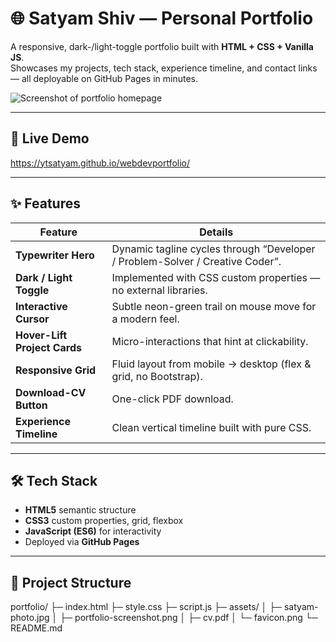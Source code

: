 # 🌐 Satyam Shiv — Personal Portfolio

A responsive, dark-/light-toggle portfolio built with **HTML + CSS + Vanilla JS**.  
Showcases my projects, tech stack, experience timeline, and contact links — all deployable on GitHub Pages in minutes.

![Screenshot of portfolio homepage](assets/portfolio-screenshot.png)

---

## 🚀 Live Demo
<https://ytsatyam.github.io/webdevportfolio/>

---

## ✨ Features

| Feature | Details |
|---------|---------|
| **Typewriter Hero** | Dynamic tagline cycles through “Developer / Problem-Solver / Creative Coder”. |
| **Dark / Light Toggle** | Implemented with CSS custom properties — no external libraries. |
| **Interactive Cursor** | Subtle neon-green trail on mouse move for a modern feel. |
| **Hover-Lift Project Cards** | Micro-interactions that hint at clickability. |
| **Responsive Grid** | Fluid layout from mobile → desktop (flex & grid, no Bootstrap). |
| **Download-CV Button** | One-click PDF download. |
| **Experience Timeline** | Clean vertical timeline built with pure CSS. |

---

## 🛠 Tech Stack

- **HTML5** semantic structure  
- **CSS3** custom properties, grid, flexbox  
- **JavaScript (ES6)** for interactivity  
- Deployed via **GitHub Pages**

---

## 📂 Project Structure

portfolio/
├─ index.html
├─ style.css
├─ script.js
├─ assets/
│ ├─ satyam-photo.jpg
│ ├─ portfolio-screenshot.png
│ ├─ cv.pdf
│ └─ favicon.png
└─ README.md
